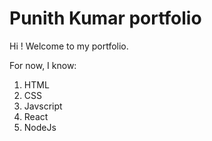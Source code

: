 # Punith Kumar portfolio

Hi ! Welcome to my portfolio.


For now, I know:

1. HTML
1. CSS
1. Javscript
1. React
1. NodeJs
